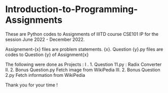 # Introduction-to-Programming-Assignments

These are Python codes to Assignments of IIITD course CSE101 IP for the session June 2022 - December 2022.

Assignement-{x} files are problem statements.
{x}. Question {y}.py files are codes to Question {y} of Assignment{x}

The following were done as Projects :
I . 1. Question 11.py : Radix Converter
II. 2. Bonus Question.py Fetch image from WikiPedia
III. 2. Bonus Question 2.py Fetch information from WikiPedia

Thank you for your time !

